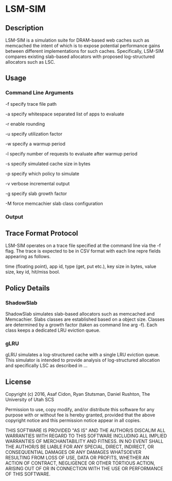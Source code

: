 # LSM-SIM

## Description

LSM-SIM is a simulation suite for DRAM-based web caches such as memcached the
intent of which is to expose potential performance gains between different
implementations for such caches. Specifically, LSM-SIM compares existing
slab-based allocators with proposed log-structured allocators such as LSC.  

## Usage

### Command Line Arguments

  -f specify trace file path

  -a specify whitespace separated list of apps to evaluate

  -r enable rounding

  -u specify utilization factor

  -w specify a warmup period

  -l specify number of requests to evaluate after warmup period

  -s specify simulated cache size in bytes

  -p specify which policy to simulate

  -v verbose incremental output

  -g specify slab growth factor

  -M force memcachier slab class configuration

### Output

## Trace Format Protocol

LSM-SIM operates on a trace file specified at the command line via the -f
flag. The trace is expected to be in CSV format with each line repre fields 
appearing as follows.

time (floating point), app id, type (get, put etc.), key size in bytes, value
size, key id, hit/miss bool.  

## Policy Details

### ShadowSlab

ShadowSlab simulates slab-based allocators such as memcached and Memcachier.
Slabs classes are established based on a object size. Classes are determined by
a growth factor (taken as command line arg -f). Each class keeps a dedicated
LRU eviction queue.

### gLRU

gLRU simulates a log-structured cache with a single LRU eviction queue. This
simulator is intended to provide analysis of log-structured allocation and
specifically LSC as described in ... 

## License

Copyright (c) 2016, Asaf Cidon, Ryan Stutsman, Daniel Rushton, The University of
Utah SCS

Permission to use, copy modify, and/or distribute this software for any purpose
with or without fee is hereby granted, provided that the above copyright notice
and this permission notice appear in all copies.

THIS SOFTWARE IS PROVIDED "AS IS" AND THE AUTHOR/S DISCALIM ALL WARRANTIES WITH
REGARD TO THIS SOFTWARE INCLUDING ALL IMPLIED WARRANTIES OF MERCHANTABILITY AND
FITNESS. IN NO EVENT SHALL THE AUTHOR/S BE LIABLE FOR ANY SPECIAL, DIRECT,
INDIRECT, OR CONSEQUENTIAL DAMAGES OR ANY DAMAGES WHATSOEVER RESULTING FROM LOSS
OF USE, DATA OR PROFITS, WHETHER AN ACTION OF CONTRACT, NEGLIGENCE OR OTHER
TORTIOUS ACTION, ARISING OUT OF OR IN CONNECTION WITH THE USE OR PERFORMANCE OF
THIS SOFTWARE.
